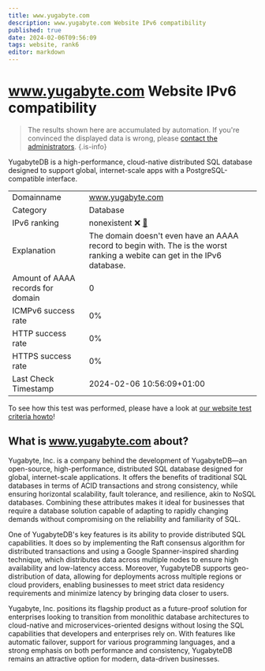 ```yaml
---
title: www.yugabyte.com
description: www.yugabyte.com Website IPv6 compatibility
published: true
date: 2024-02-06T09:56:09
tags: website, rank6
editor: markdown
---
```


# www.yugabyte.com Website IPv6 compatibility

> The results shown here are accumulated by automation. If you're convinced the displayed data is wrong, please [contact the administrators](/howto/chat). 
{.is-info}

YugabyteDB is a high-performance, cloud-native distributed SQL database designed to support global, internet-scale apps with a PostgreSQL-compatible interface.


|   |   |
| - | - |
| Domainname | www.yugabyte.com
| Category | Database |
| IPv6 ranking | nonexistent :x: [🔗](/howto/ranking) |
| Explanation | The domain doesn't even have an AAAA record to begin with. The is the worst ranking a webite can get in the IPv6 database. |
| Amount of AAAA records for domain | 0 |
| ICMPv6 success rate | 0%|
| HTTP success rate | 0% |
| HTTPS success rate | 0% |
| Last Check Timestamp | 2024-02-06 10:56:09+01:00 |

To see how this test was performed, please have a look at [our website test criteria howto](/howto/testcriteria/website)!


## What is www.yugabyte.com about?
Yugabyte, Inc. is a company behind the development of YugabyteDB—an open-source, high-performance, distributed SQL database designed for global, internet-scale applications. It offers the benefits of traditional SQL databases in terms of ACID transactions and strong consistency, while ensuring horizontal scalability, fault tolerance, and resilience, akin to NoSQL databases. Combining these attributes makes it ideal for businesses that require a database solution capable of adapting to rapidly changing demands without compromising on the reliability and familiarity of SQL.

One of YugabyteDB's key features is its ability to provide distributed SQL capabilities. It does so by implementing the Raft consensus algorithm for distributed transactions and using a Google Spanner-inspired sharding technique, which distributes data across multiple nodes to ensure high availability and low-latency access. Moreover, YugabyteDB supports geo-distribution of data, allowing for deployments across multiple regions or cloud providers, enabling businesses to meet strict data residency requirements and minimize latency by bringing data closer to users.

Yugabyte, Inc. positions its flagship product as a future-proof solution for enterprises looking to transition from monolithic database architectures to cloud-native and microservices-oriented designs without losing the SQL capabilities that developers and enterprises rely on. With features like automatic failover, support for various programming languages, and a strong emphasis on both performance and consistency, YugabyteDB remains an attractive option for modern, data-driven businesses.


